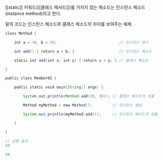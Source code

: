 
[[static]] 키워드([[클래스 메서드]])를 가지지 않는 메소드는 인스턴스 메소드(instance method)라고 한다.

밑의 코드는 인스턴스 메소드와 클래스 메소드의 차이를 보여주는 예제
```java
class Method {

    int a = 10, b = 20;                            // 인스턴스 변수

    int add() { return a + b; }                    // 인스턴스 메소드

    static int add(int x, int y) { return x + y; } // 클래스 메소드

}

public class Member02 {

    public static void main(String[] args) {

        System.out.println(Method.add(20, 30)); // 클래스 메소드의 호출

        Method myMethod = new Method();         // 인스턴스 생성

        System.out.println(myMethod.add());     // 인스턴스 메소드의 호출

    }

}

// 실행 결과
50

30
```
